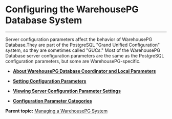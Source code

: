 # Configuring the WarehousePG Database System
---

Server configuration parameters affect the behavior of WarehousePG Database.They are part of the PostgreSQL "Grand Unified Configuration" system, so they are sometimes called "GUCs." Most of the WarehousePG Database server configuration parameters are the same as the PostgreSQL configuration parameters, but some are WarehousePG-specific.

-   **[About WarehousePG Database Coordinator and Local Parameters](../topics/g-about-greenplum-coordinator-and-local-parameters.html)**  

-   **[Setting Configuration Parameters](../topics/g-setting-configuration-parameters.html)**  

-   **[Viewing Server Configuration Parameter Settings](../topics/g-viewing-server-configuration-parameter-settings.html)**  

-   **[Configuration Parameter Categories](../topics/g-configuration-parameter-categories.html)**  


**Parent topic:** [Managing a WarehousePG System](../managing/managing.html)

